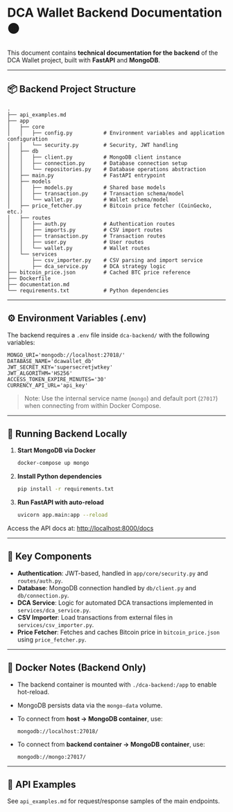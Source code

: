 # DCA Wallet Backend Documentation 🟠

This document contains **technical documentation for the backend** of the DCA Wallet project, built with **FastAPI** and **MongoDB**.

---

## 📦 Backend Project Structure

```
.
├── api_examples.md
├── app
│   ├── core
│   │   ├── config.py          # Environment variables and application configuration
│   │   └── security.py        # Security, JWT handling
│   ├── db
│   │   ├── client.py          # MongoDB client instance
│   │   ├── connection.py      # Database connection setup
│   │   └── repositories.py    # Database operations abstraction
│   ├── main.py                # FastAPI entrypoint
│   ├── models
│   │   ├── models.py          # Shared base models
│   │   ├── transaction.py     # Transaction schema/model
│   │   └── wallet.py          # Wallet schema/model
│   ├── price_fetcher.py       # Bitcoin price fetcher (CoinGecko, etc.)
│   ├── routes
│   │   ├── auth.py            # Authentication routes
│   │   ├── imports.py         # CSV import routes
│   │   ├── transaction.py     # Transaction routes
│   │   ├── user.py            # User routes
│   │   └── wallet.py          # Wallet routes
│   └── services
│       ├── csv_importer.py    # CSV parsing and import service
│       ├── dca_service.py     # DCA strategy logic
├── bitcoin_price.json         # Cached BTC price reference
├── Dockerfile
├── documentation.md
└── requirements.txt           # Python dependencies
```

---

## ⚙️ Environment Variables (.env)

The backend requires a `.env` file inside `dca-backend/` with the following variables:

```
MONGO_URI='mongodb://localhost:27018/'
DATABASE_NAME='dcawallet_db'
JWT_SECRET_KEY='supersecretjwtkey'
JWT_ALGORITHM='HS256'
ACCESS_TOKEN_EXPIRE_MINUTES='30'
CURRENCY_API_URL='api_key'
```

> Note: Use the internal service name (`mongo`) and default port (`27017`) when connecting from within Docker Compose.

---

## 🚀 Running Backend Locally

1. **Start MongoDB via Docker**

   ```bash
   docker-compose up mongo
   ```

2. **Install Python dependencies**

   ```bash
   pip install -r requirements.txt
   ```

3. **Run FastAPI with auto-reload**

   ```bash
   uvicorn app.main:app --reload
   ```

Access the API docs at: [http://localhost:8000/docs](http://localhost:8000/docs)

---

## 🧩 Key Components

* **Authentication**: JWT-based, handled in `app/core/security.py` and `routes/auth.py`.
* **Database**: MongoDB connection handled by `db/client.py` and `db/connection.py`.
* **DCA Service**: Logic for automated DCA transactions implemented in `services/dca_service.py`.
* **CSV Importer**: Load transactions from external files in `services/csv_importer.py`.
* **Price Fetcher**: Fetches and caches Bitcoin price in `bitcoin_price.json` using `price_fetcher.py`.

---

## 🐳 Docker Notes (Backend Only)

* The backend container is mounted with `./dca-backend:/app` to enable hot-reload.
* MongoDB persists data via the `mongo-data` volume.
* To connect from **host → MongoDB container**, use:

  ```
  mongodb://localhost:27018/
  ```
* To connect from **backend container → MongoDB container**, use:

  ```
  mongodb://mongo:27017/
  ```

---

## 📑 API Examples

See `api_examples.md` for request/response samples of the main endpoints.
